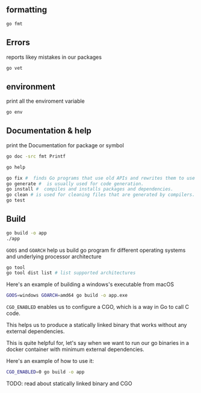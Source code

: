 ## formatting

```sh
go fmt
```

## Errors

reports likey mistakes in our packages

```sh
go vet
```

## environment

print all the enviroment variable

```sh
go env
```

## Documentation & help

print the Documentation for package or symbol

```sh
go doc -src fmt Printf
```

```sh
go help
```

```sh
go fix #  finds Go programs that use old APIs and rewrites them to use newer ones.
go generate #  is usually used for code generation.
go install #  compiles and installs packages and dependencies.
go clean # is used for cleaning files that are generated by compilers.
go test
```

## Build

```sh
go build -o app
./app
```

`GOOS` and `GOARCH`
help us build go program fir different operating systems and underlying processor architecture

```sh
go tool
go tool dist list # list supported architectures
```

Here's an example of building a windows's executable from macOS

```sh
GOOS=windows GOARCH=amd64 go build -o app.exe
```

`CGO_ENABLED` enables us to configure a CGO, which is a way in Go to call C code.

This helps us to produce a statically linked binary that works without any external dependencies.

This is quite helpful for, let's say when we want to run our go binaries in a docker container with minimum external dependencies.

Here's an example of how to use it:

```sh
CGO_ENABLED=0 go build -o app
```

TODO: read about statically linked binary and CGO
